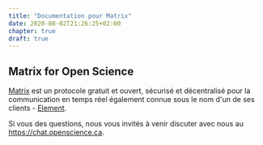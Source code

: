 ```yaml
---
title: "Documentation pour Matrix"
date: 2020-08-02T21:26:25+02:00
chapter: true
draft: true
---
```


## Matrix for Open Science

[Matrix](https://matrix.org) est un protocole gratuit et ouvert, sécurisé et
décentralisé pour la communication en temps réel également connue sous le nom
d'un de ses clients - [Element](https://element.io).

Si vous des questions, nous vous invités à venir discuter avec nous au
https://chat.openscience.ca.
